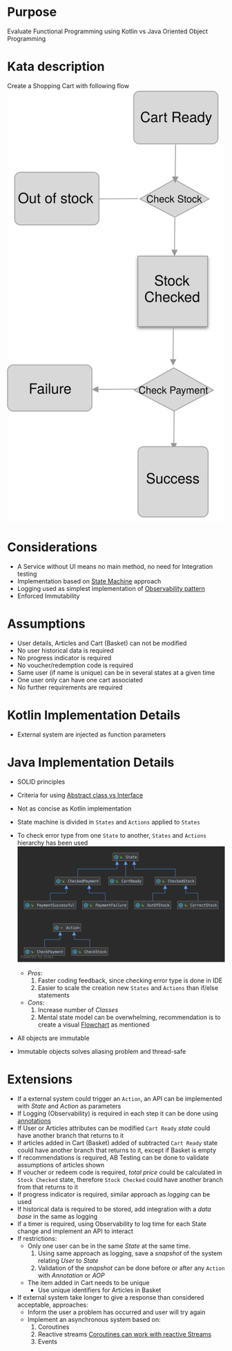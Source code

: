 # Purpose
Evaluate Functional Programming using Kotlin vs Java Oriented Object Programming

# Kata description
Create a Shopping Cart with following flow ![alt text](src/main/resources/imgs/flow.svg)


# Considerations
* A Service without UI means no main method, no need for Integration testing
* Implementation based on [State Machine](https://en.wikipedia.org/wiki/Finite-state_machine) approach
* Logging used as simplest implementation of [Observability pattern](https://martinfowler.com/articles/domain-oriented-observability.html)
* Enforced Immutability

# Assumptions
* User details, Articles and Cart (Basket) can not be modified
* No user historical data is required
* No progress indicator is required
* No voucher/redemption code is required
* Same user (if name is unique) can be in several states at a given time
* One user only can have one cart associated
* No further requirements are required

# Kotlin Implementation Details
* External system are injected as function parameters

# Java Implementation Details
* SOLID principles
* Criteria for using [Abstract class vs Interface](https://docs.oracle.com/javase/tutorial/java/IandI/abstract.html)
* Not as concise as Kotlin implementation
* State machine is divided in `States` and `Actions` applied to `States`
* To check error type from one `State` to another, `States` and `Actions` hierarchy has been used
![diagram](src/main/resources/imgs/statemachine.png)
    * _Pros_:   
        1. Faster coding feedback, since checking error type is done in IDE
        2. Easier to scale the creation new `States` and `Actions` than if/else statements
    * _Cons_: 
        1. Increase number of _Classes_
        2. Mental state model can be overwhelming, recommendation is to create a visual [Flowchart](https://en.wikipedia.org/wiki/Flowchart) as mentioned 
    
* All objects are immutable
* Immutable objects solves aliasing problem and thread-safe

# Extensions

* If a external system could trigger an `Action`, an API can be implemented with _State_ and _Action_ as parameters
* If Logging (Observability) is required in each step it can be done using [annotations](https://kotlinlang.org/docs/reference/annotations.html)
* If User or Articles attributes can be modified `Cart Ready` _state_ could have another branch that returns to it
* If articles added in Cart (Basket) added of subtracted `Cart Ready` state could have another branch that returns to it, except if Basket is empty
* If recommendations is required, AB Testing can be done to validate assumptions of articles shown
* If voucher or redeem code is required, _total price_ could be calculated in `Stock Checked` state, therefore `Stock Checked` could have another branch from that returns to it
* If progress indicator is required, similar approach as _logging_ can be used
* If historical data is required to be stored, add integration with a _data base_ in the same as logging
* If a timer is required, using Observability to log time for each State change and implement an API to interact
* If restrictions:
    * Only one user can be in the same _State_ at the same time.
        1. Using same approach as logging, save a _snapshot_ of the system relating _User_ to _State_
        2. Validation of the _snapshot_ can be done before or after any `Action` with _Annotation_ or _AOP_
    * The item added in Cart needs to be unique
        * Use unique identifiers for Articles in Basket
* If external system take longer to give a response than considered acceptable, approaches:
    * Inform the user a problem has occurred and user will try again
    * Implement an asynchronous system based on:
        1. Coroutines
        2. Reactive streams [Coroutines can work with reactive Streams](https://github.com/Kotlin/kotlinx.coroutines/blob/master/reactive/coroutines-guide-reactive.md)
        3. Events


